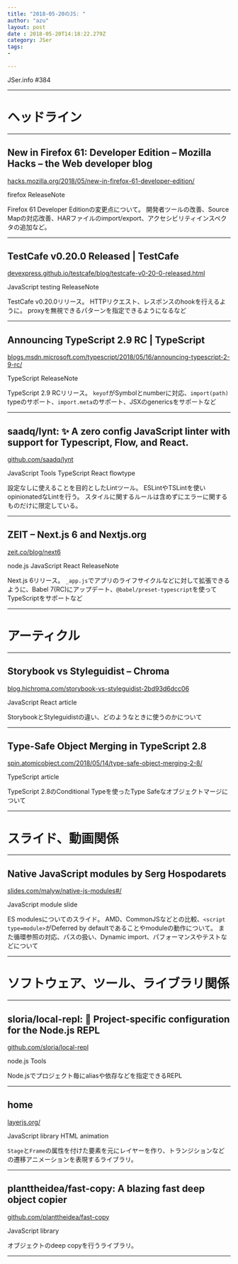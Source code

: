 ```yaml
---
title: "2018-05-20のJS: "
author: "azu"
layout: post
date : 2018-05-20T14:18:22.279Z
category: JSer
tags:
-

---
```


JSer.info #384

----

<h1 class="site-genre">ヘッドライン</h1>

----

## New in Firefox 61: Developer Edition – Mozilla Hacks – the Web developer blog
[hacks.mozilla.org/2018/05/new-in-firefox-61-developer-edition/](https://hacks.mozilla.org/2018/05/new-in-firefox-61-developer-edition/ "New in Firefox 61: Developer Edition – Mozilla Hacks – the Web developer blog")
<p class="jser-tags jser-tag-icon"><span class="jser-tag">firefox</span> <span class="jser-tag">ReleaseNote</span></p>

Firefox 61 Developer Editionの変更点について。
開発者ツールの改善、Source Mapの対応改善、HARファイルのimport/export、アクセシビリティインスペクタの追加など。


----

## TestCafe v0.20.0 Released | TestCafe
[devexpress.github.io/testcafe/blog/testcafe-v0-20-0-released.html](http://devexpress.github.io/testcafe/blog/testcafe-v0-20-0-released.html "TestCafe v0.20.0 Released | TestCafe")
<p class="jser-tags jser-tag-icon"><span class="jser-tag">JavaScript</span> <span class="jser-tag">testing</span> <span class="jser-tag">ReleaseNote</span></p>

TestCafe v0.20.0リリース。
HTTPリクエスト、レスポンスのhookを行えるように。
proxyを無視できるパターンを指定できるようになるなど


----

## Announcing TypeScript 2.9 RC | TypeScript
[blogs.msdn.microsoft.com/typescript/2018/05/16/announcing-typescript-2-9-rc/](https://blogs.msdn.microsoft.com/typescript/2018/05/16/announcing-typescript-2-9-rc/ "Announcing TypeScript 2.9 RC | TypeScript")
<p class="jser-tags jser-tag-icon"><span class="jser-tag">TypeScript</span> <span class="jser-tag">ReleaseNote</span></p>

TypeScript 2.9 RCリリース。
`keyof`がSymbolとnumberに対応、`import(path)` typeのサポート、`import.meta`のサポート、JSXのgenericsをサポートなど


----

## saadq/lynt: ✨ A zero config JavaScript linter with support for Typescript, Flow, and React.
[github.com/saadq/lynt](https://github.com/saadq/lynt "saadq/lynt: ✨ A zero config JavaScript linter with support for Typescript, Flow, and React.")
<p class="jser-tags jser-tag-icon"><span class="jser-tag">JavaScript</span> <span class="jser-tag">Tools</span> <span class="jser-tag">TypeScript</span> <span class="jser-tag">React</span> <span class="jser-tag">flowtype</span></p>

設定なしに使えることを目的としたLintツール。
ESLintやTSLintを使いopinionatedなLintを行う。
スタイルに関するルールは含めずにエラーに関するものだけに限定している。


----

## ZEIT – Next.js 6 and Nextjs.org
[zeit.co/blog/next6](https://zeit.co/blog/next6 "ZEIT – Next.js 6 and Nextjs.org")
<p class="jser-tags jser-tag-icon"><span class="jser-tag">node.js</span> <span class="jser-tag">JavaScript</span> <span class="jser-tag">React</span> <span class="jser-tag">ReleaseNote</span></p>

Next.js 6リリース。
`_app.js`でアプリのライフサイクルなどに対して拡張できるように、Babel 7(RC)にアップデート、`@babel/preset-typescript`を使ってTypeScriptをサポートなど


----
<h1 class="site-genre">アーティクル</h1>

----

## Storybook vs Styleguidist – Chroma
[blog.hichroma.com/storybook-vs-styleguidist-2bd93d6dcc06](https://blog.hichroma.com/storybook-vs-styleguidist-2bd93d6dcc06 "Storybook vs Styleguidist – Chroma")
<p class="jser-tags jser-tag-icon"><span class="jser-tag">JavaScript</span> <span class="jser-tag">React</span> <span class="jser-tag">article</span></p>

StorybookとStyleguidistの違い、どのようなときに使うのかについて


----

## Type-Safe Object Merging in TypeScript 2.8
[spin.atomicobject.com/2018/05/14/type-safe-object-merging-2-8/](https://spin.atomicobject.com/2018/05/14/type-safe-object-merging-2-8/ "Type-Safe Object Merging in TypeScript 2.8")
<p class="jser-tags jser-tag-icon"><span class="jser-tag">TypeScript</span> <span class="jser-tag">article</span></p>

TypeScript 2.8のConditional Typeを使ったType Safeなオブジェクトマージについて


----
<h1 class="site-genre">スライド、動画関係</h1>

----

## Native JavaScript modules by Serg Hospodarets
[slides.com/malyw/native-js-modules#/](https://slides.com/malyw/native-js-modules#/ "Native JavaScript modules by Serg Hospodarets")
<p class="jser-tags jser-tag-icon"><span class="jser-tag">JavaScript</span> <span class="jser-tag">module</span> <span class="jser-tag">slide</span></p>

ES modulesについてのスライド。
AMD、CommonJSなどとの比較、`<script type=module>`がDeferred by defaultであることやmoduleの動作について。
また循環参照の対応、パスの扱い、Dynamic import、パフォーマンスやテストなどについて


----
<h1 class="site-genre">ソフトウェア、ツール、ライブラリ関係</h1>

----

## sloria/local-repl: 🐚 Project-specific configuration for the Node.js REPL
[github.com/sloria/local-repl](https://github.com/sloria/local-repl "sloria/local-repl: 🐚 Project-specific configuration for the Node.js REPL")
<p class="jser-tags jser-tag-icon"><span class="jser-tag">node.js</span> <span class="jser-tag">Tools</span></p>

Node.jsでプロジェクト毎にaliasや依存などを指定できるREPL


----

## home
[layerjs.org/](https://layerjs.org/ "home")
<p class="jser-tags jser-tag-icon"><span class="jser-tag">JavaScript</span> <span class="jser-tag">library</span> <span class="jser-tag">HTML</span> <span class="jser-tag">animation</span></p>

`Stage`と`Frame`の属性を付けた要素を元にレイヤーを作り、トランジションなどの遷移アニメーションを表現するライブラリ。


----

## planttheidea/fast-copy: A blazing fast deep object copier
[github.com/planttheidea/fast-copy](https://github.com/planttheidea/fast-copy "planttheidea/fast-copy: A blazing fast deep object copier")
<p class="jser-tags jser-tag-icon"><span class="jser-tag">JavaScript</span> <span class="jser-tag">library</span></p>

オブジェクトのdeep copyを行うライブラリ。


----
